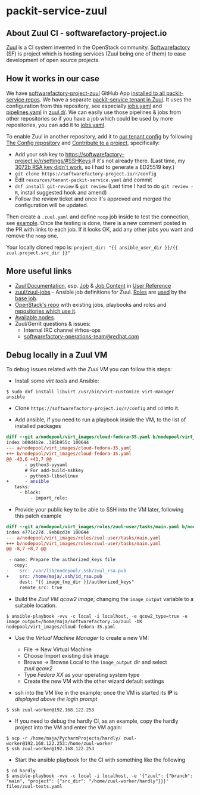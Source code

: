 # packit-service-zuul

## About Zuul CI - softwarefactory-project.io

[Zuul](https://zuul-ci.org) is a CI system invented in the OpenStack community.
[Softwarefactory](https://softwarefactory-project.io) (SF) is project which is hosting services (Zuul being one of them) to ease development of open source projects.

## How it works in our case

We have [softwarefactory-project-zuul](https://github.com/apps/softwarefactory-project-zuul)
GitHub App [installed to all packit-service repos](https://github.com/organizations/packit-service/settings/installations).
We have a separate [packit-service tenant in Zuul](https://softwarefactory-project.io/zuul/t/packit-service/status).
It uses the configuration from this repository, see especially
[jobs.yaml](https://github.com/packit-service/packit-service-zuul/blob/main/zuul.d/jobs.yaml)
and [pipelines.yaml](https://github.com/packit-service/packit-service-zuul/blob/main/zuul.d/pipelines.yaml)
in [zuul.d/](https://github.com/packit-service/packit-service-zuul/tree/main/zuul.d).
We can easily use those pipelines & jobs from other repositories so if you have
a job which could be used by more repositories, you can add it to
[jobs.yaml](https://github.com/packit-service/packit-service-zuul/blob/main/zuul.d/jobs.yaml).

To enable Zuul in another repository, add it to
[our tenant config](https://softwarefactory-project.io/cgit/config/tree/resources/tenant-packit-service.yaml)
by following [The Config repository](https://softwarefactory-project.io/docs/user/config_repo.html)
and [Contribute to a project](https://softwarefactory-project.io/docs/user/index.html), specifically:

- Add your ssh key to https://softwarefactory-project.io/r/settings/#SSHKeys if it's not already there.
  (Last time, my [3072b RSA key didn't work](https://dev.to/bowmanjd/upgrade-ssh-client-keys-and-remote-servers-after-fedora-33-s-new-crypto-policy-47ag),
  so I had to generate a ED25519 key.)
- `git clone https://softwarefactory-project.io/r/config`
- Edit `resources/tenant-packit-service.yaml` and commit
- `dnf install git-review` & `git review`
  (Last time I had to do `git review -R`, install suggested hook and amend)
- Follow the review ticket and once it's approved and merged the configuration will be updated.

Then create a `.zuul.yaml` and define `noop` job inside to test the connection,
see [example](https://github.com/packit-service/packit-service-zuul/pull/8/files).
Once the testing is done, there is a new comment posted in the PR with links to each job.
If it looks OK, add any other jobs you want and remove the `noop` one.

Your locally cloned repo is: `project_dir: "{{ ansible_user_dir }}/{{ zuul.project.src_dir }}"`

## More useful links

- [Zuul Documentation](https://zuul-ci.org/docs), esp. [Job](https://zuul-ci.org/docs/zuul/reference/job_def.html) & [Job Content](https://zuul-ci.org/docs/zuul/reference/jobs.html) in [User Reference](https://zuul-ci.org/docs/zuul/reference/user.html)
- [zuul/zuul-jobs](https://opendev.org/zuul/zuul-jobs) - Ansible job definitions for Zuul. [Roles](https://opendev.org/zuul/zuul-jobs/src/branch/master/roles) are [used](https://zuul-ci.org/docs/zuul/reference/job_def.html#attr-job.roles) by the [base job](https://github.com/packit-service/packit-service-zuul/blob/main/zuul.d/jobs.yaml#L10).
- [OpenStack's repo](https://opendev.org/zuul/zuul-jobs/src/branch/master) with existing jobs, playbooks and roles and [repositories which use it](https://opendev.org/openstack).
- [Available nodes](https://softwarefactory-project.io/cgit/config/tree/nodepool/diskimages/package.dhall).
- Zuul/Gerrit questions & issues:
  - Internal IRC channel #rhos-ops
  - softwarefactory-operations-team@redhat.com

## Debug locally in a Zuul VM

To debug issues related with the _Zuul VM_ you can follow this steps:

- Install some _virt tools_ and Ansible:

```
$ sudo dnf install libvirt /usr/bin/virt-customize virt-manager ansible
```

- Clone `https://softwarefactory-project.io/r/config` and `cd` into it.

- Add ansible, if you need to run a playbook inside the VM, to the list of installed packages

```patch
diff --git a/nodepool/virt_images/cloud-fedora-35.yaml b/nodepool/virt_images/cloud-fedora-35.yaml
index b00d4b2e..385b955c 100644
--- a/nodepool/virt_images/cloud-fedora-35.yaml
+++ b/nodepool/virt_images/cloud-fedora-35.yaml
@@ -43,6 +43,7 @@
       - python3-pyyaml
       # For add-build-sshkey
       - python3-libselinux
+      - ansible
   tasks:
     - block:
         - import_role:
```

- Provide your public key to be able to SSH into the VM later, following this patch example

```patch
diff --git a/nodepool/virt_images/roles/zuul-user/tasks/main.yaml b/nodepool/virt_images/roles/zuul-user/tasks/main.yaml
index e771c27d..9eb8cd3e 100644
--- a/nodepool/virt_images/roles/zuul-user/tasks/main.yaml
+++ b/nodepool/virt_images/roles/zuul-user/tasks/main.yaml
@@ -8,7 +8,7 @@

 - name: Prepare the authorized_keys file
   copy:
-    src: /var/lib/nodepool/.ssh/zuul_rsa.pub
+    src: /home/maja/.ssh/id_rsa.pub
     dest: "{{ image_tmp_dir }}/authorized_keys"
     remote_src: true
```

- Build the _Zuul VM qcow2 image_; changing the `image_output` variable to a suitable location.

```
$ ansible-playbook -vvv -c local -i localhost, -e qcow2_type=true -e image_output=/home/maja/softwarefactory.io/zuul -bK nodepool/virt_images/cloud-fedora-35.yaml
```

- Use the _Virtual Machine Manager_ to create a new VM:

  - File -> New Virtual Machine
  - Choose Import existing disk image
  - Browse -> Browse Local to the `image_output` dir and select _zuul.qcow2_
  - Type _Fedora XX_ as your operating system type
  - Create the new VM with the other wizard default settings

- ssh into the VM like in the example; once the VM is started its **IP** is _displayed above the login prompt_

```
$ ssh zuul-worker@192.168.122.253
```

- If you need to debug the hardly CI, as an example, copy the hardly project into the VM and enter the VM again:

```
$ scp -r /home/maja/PycharmProjects/hardly/ zuul-worker@192.168.122.253:/home/zuul-worker
$ ssh zuul-worker@192.168.122.253
```

- Start the ansible playbook for the CI with something like the following

```
$ cd hardly
$ ansible-playbook -vvv -c local -i localhost, -e '{"zuul": {"branch": "main", "project": {"src_dir": "/home/zuul-worker/hardly"}}}' files/zuul-tests.yaml
```
